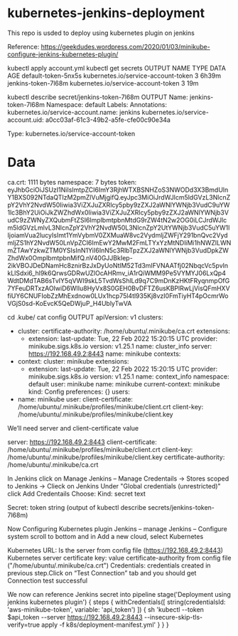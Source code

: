 # kubernetes-jenkins-deployment
This repo is usded to deploy using kubernetes plugin on jenkins


Reference:
https://geekdudes.wordpress.com/2020/01/03/minikube-configure-jenkins-kubernetes-plugin/


kubectl apply account.yml
kubectl get secrets
OUTPUT
NAME                  TYPE                                  DATA   AGE
default-token-5nx5s   kubernetes.io/service-account-token   3      6h39m
jenkins-token-7l68m   kubernetes.io/service-account-token   3      19m

kubectl describe secret/jenkins-token-7l68m
OUTPUT
Name:         jenkins-token-7l68m
Namespace:    default
Labels:       <none>
Annotations:  kubernetes.io/service-account.name: jenkins
              kubernetes.io/service-account.uid: a0cc03af-61c3-49b2-a5fe-cfe00c90e34a

Type:  kubernetes.io/service-account-token

Data
====
ca.crt:     1111 bytes
namespace:  7 bytes
token:      eyJhbGciOiJSUzI1NiIsImtpZCI6ImY3RjhWTXBSNHZoS3NWODd3X3BmdUlnY1BXS092NTdaQTIzM2pmZlVuMjgifQ.eyJpc3MiOiJrdWJlcm5ldGVzL3NlcnZpY2VhY2NvdW50Iiwia3ViZXJuZXRlcy5pby9zZXJ2aWNlYWNjb3VudC9uYW1lc3BhY2UiOiJkZWZhdWx0Iiwia3ViZXJuZXRlcy5pby9zZXJ2aWNlYWNjb3VudC9zZWNyZXQubmFtZSI6ImplbmtpbnMtdG9rZW4tN2w2OG0iLCJrdWJlcm5ldGVzLmlvL3NlcnZpY2VhY2NvdW50L3NlcnZpY2UtYWNjb3VudC5uYW1lIjoiamVua2lucyIsImt1YmVybmV0ZXMuaW8vc2VydmljZWFjY291bnQvc2VydmljZS1hY2NvdW50LnVpZCI6ImEwY2MwM2FmLTYxYzMtNDliMi1hNWZlLWNmZTAwYzkwZTM0YSIsInN1YiI6InN5c3RlbTpzZXJ2aWNlYWNjb3VudDpkZWZhdWx0OmplbmtpbnMifQ.nV40GJJBkIep-2ikVBOJDeDNamHc8znirBzJxDyUoNtlM52Td3mIFVNAATfj02NbqcVc5pvlnkLlSdxi6_hl9k6QrwsGDRwUZlOcAHRmv_iA1rQiWMM9Pe5VYMYJ06LxQp4WdtDMdTAB6sTvIY5qVWI9skL5TvdWsShlLd9q7C9mDnKzHKtFRyqnmpOfG7YFeuDRTxzAOIwiD6WlIu8HyVx8S0GEH0BvDFTZ6usKBPlRwLjVisQFmHXVfiUY6CNUFIobZzMhExdnow0LUx1hcp75l4tl935Kj8vzI0FmTiyHT4pOcmrWoVGjS0sd-KoEvcK5QeDWjuP_H4UblyTwVA

cd .kube/
cat config
OUTPUT
apiVersion: v1
clusters:
- cluster:
    certificate-authority: /home/ubuntu/.minikube/ca.crt
    extensions:
    - extension:
        last-update: Tue, 22 Feb 2022 15:20:15 UTC
        provider: minikube.sigs.k8s.io
        version: v1.25.1
      name: cluster_info
    server: https://192.168.49.2:8443
  name: minikube
contexts:
- context:
    cluster: minikube
    extensions:
    - extension:
        last-update: Tue, 22 Feb 2022 15:20:15 UTC
        provider: minikube.sigs.k8s.io
        version: v1.25.1
      name: context_info
    namespace: default
    user: minikube
  name: minikube
current-context: minikube
kind: Config
preferences: {}
users:
- name: minikube
  user:
    client-certificate: /home/ubuntu/.minikube/profiles/minikube/client.crt
    client-key: /home/ubuntu/.minikube/profiles/minikube/client.key
    
We’ll need server and client-certificate value


server: https://192.168.49.2:8443
client-certificate: /home/ubuntu/.minikube/profiles/minikube/client.crt
client-key: /home/ubuntu/.minikube/profiles/minikube/client.key
certificate-authority: /home/ubuntu/.minikube/ca.crt


In Jenkins click on Manage Jenkins – Manage Credentails -> Stores scoped to Jenkins -> Clieck on Jenkins 
Under "Global credentials (unrestricted)" click Add Credentails
Choose:
Kind: secret text

Secret: token string (output of kubectl describe secrets/jenkins-token-7l68m)

Now Configuring Kubernetes plugin
Jenkins – manage Jenkins – Configure system scroll to bottom and in Add a new cloud, select Kubernetes



Kubernetes URL: Is the server from config file (https://192.168.49.2:8443)
Kubernetes server certificate key: value certificate-authority from config file ("/home/ubuntu/.minikube/ca.crt")
Credentials: credentials created in previous step.Click on “Test Connection” tab and you should get Connection test successful 

We now can reference Jenkins secret into pipeline
stage('Deployment using jenkins kubernetes plugin') {
           steps {
               withCredentials([
                   string(credentialsId: 'aws-minikube-token', variable: 'api_token')
                   ]) {
                    sh 'kubectl --token $api_token --server https://192.168.49.2:8443 --insecure-skip-tls-verify=true apply -f k8s/deployment-manifest.yml'
               }
            }
       }

